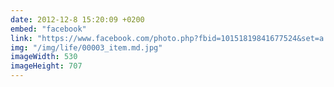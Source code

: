 ```yaml
---
date: 2012-12-8 15:20:09 +0200
embed: "facebook"
link: "https://www.facebook.com/photo.php?fbid=10151819841677524&set=a.10150345935997524.424350.558382523&type=3&theater"
img: "/img/life/00003_item.md.jpg"
imageWidth: 530
imageHeight: 707
---
```

